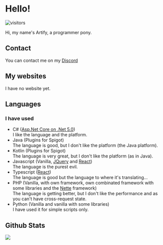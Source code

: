 <h1>
    Hello!
</h1>

![visitors](https://visitor-badge.glitch.me/badge?page_id=ArtifyCZ.ArtifyCZ)

<p>
    Hi, my name's Artify, a programmer pony.
</p>

<h2>
    Contact
</h2>

<p>
    You can contact me on my <a href="https://discord.com/users/663768372168753152">Discord</a>
</p>

<h2>
    My websites
</h2>

<p>
    I have no website yet.
</p>

<h2>
    Languages
</h2>

<h3>
    I have used
</h3>
<ul>
    <li>
        C# (<a href="https://github.com/dotnet/aspnetcore">Asp.Net Core on .Net 5.0</a>)<br />
        I like the language and the platform.
    </li>
    <li>
        Java (Plugins for Spigot)<br />
        The language is good, but I don't like the platform (the Java platform).
    </li>
    <li>
        Kotlin (Plugins for Spigot)<br />
        The language is very great, but I don't like the platform (as in Java).
    </li>
    <li>
        Javascript (Vanilla, <a href="https://jquery.com/">JQuery</a> and <a href="https://reactjs.org/">React</a>)<br />
        The language is the purest evil.
    </li>
    <li>
        Typescript (<a href="https://reactjs.org/">React</a>)<br />
        The language is good but the language to where it's translating...
    </li>
    <li>
        PHP (Vanilla, with own framework, own combinated framework with some libraries and the <a href="https://nette.org/">Nette</a> framework)<br />
        The language is getting better, but I don't like the performance and as you can't have cross-request state.
    </li>
    <li>
        Python (Vanilla and vanilla with some libraries)<br />
        I have used it for simple scripts only.
    </li>
</ul>

<h2>
    Github Stats
</h2>

<img src="https://metrics.lecoq.io/ArtifyCZ?template=classic&repositories.forks=true&isocalendar=1&languages=1&isocalendar.duration=half-year&languages.limit=8&languages.sections=most-used&languages.colors=github&languages.details=percentage&languages.threshold=0%25&languages.indepth=false&languages.categories=markup%2C%20programming&languages.recent.categories=markup%2C%20programming&languages.recent.load=300&languages.recent.days=14&config.timezone=Europe%2FPrague"></img>

